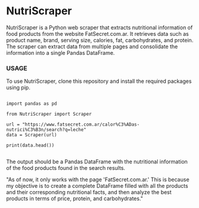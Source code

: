 # NutriScraper
NutriScraper is a Python web scraper that extracts nutritional information of food products from the website FatSecret.com.ar. It retrieves data such as product name, brand, serving size, calories, fat, carbohydrates, and protein. The scraper can extract data from multiple pages and consolidate the information into a single Pandas DataFrame.

### USAGE
To use NutriScraper, clone this repository and install the required packages using pip.
```

import pandas as pd

from NutriScraper import Scraper

url = "https://www.fatsecret.com.ar/calor%C3%ADas-nutrici%C3%B3n/search?q=leche"
data = Scraper(url)

print(data.head())


```
The output should be a Pandas DataFrame with the nutritional information of the food products found in the search results.

"As of now, it only works with the page 'FatSecret.com.ar.' This is because my objective is to create a complete DataFrame filled with all the products and their corresponding nutritional facts, and then analyze the best products in terms of price, protein, and carbohydrates."
